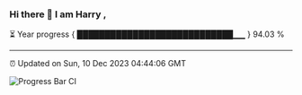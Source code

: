 ### Hi there 👋 I am Harry , 

⏳ Year progress { ████████████████████████████▁▁ } 94.03 %

---

⏰ Updated on Sun, 10 Dec 2023 04:44:06 GMT

![Progress Bar CI](https://github.com/duykhang68/duykhang68/workflows/Progress%20Bar%20CI/badge.svg)
